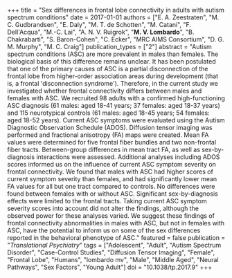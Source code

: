 +++
title = "Sex differences in frontal lobe connectivity in adults with autism spectrum conditions"
date = 2017-01-01
authors = ["E. A. Zeestraten", "M. C. Gudbrandsen", "E. Daly", "M. T. de Schotten", "M. Catani", "F. Dell'Acqua", "M.-C. Lai", "A. N. V. Ruigrok", "**M. V. Lombardo**", "B. Chakrabarti", "S. Baron-Cohen", "C. Ecker", "MRC AIMS Consortium", "D. G. M. Murphy", "M. C. Craig"]
publication_types = ["2"]
abstract = "Autism spectrum conditions (ASC) are more prevalent in males than females. The biological basis of this difference remains unclear. It has been postulated that one of the primary causes of ASC is a partial disconnection of the frontal lobe from higher-order association areas during development (that is, a frontal 'disconnection syndrome'). Therefore, in the current study we investigated whether frontal connectivity differs between males and females with ASC. We recruited 98 adults with a confirmed high-functioning ASC diagnosis (61 males: aged 18-41 years; 37 females: aged 18-37 years) and 115 neurotypical controls (61 males: aged 18-45 years; 54 females: aged 18-52 years). Current ASC symptoms were evaluated using the Autism Diagnostic Observation Schedule (ADOS). Diffusion tensor imaging was performed and fractional anisotropy (FA) maps were created. Mean FA values were determined for five frontal fiber bundles and two non-frontal fiber tracts. Between-group differences in mean tract FA, as well as sex-by-diagnosis interactions were assessed. Additional analyses including ADOS scores informed us on the influence of current ASC symptom severity on frontal connectivity. We found that males with ASC had higher scores of current symptom severity than females, and had significantly lower mean FA values for all but one tract compared to controls. No differences were found between females with or without ASC. Significant sex-by-diagnosis effects were limited to the frontal tracts. Taking current ASC symptom severity scores into account did not alter the findings, although the observed power for these analyses varied. We suggest these findings of frontal connectivity abnormalities in males with ASC, but not in females with ASC, have the potential to inform us on some of the sex differences reported in the behavioral phenotype of ASC."
featured = false
publication = "*Translational Psychiatry*"
tags = ["Adolescent", "Adult", "Autism Spectrum Disorder", "Case-Control Studies", "Diffusion Tensor Imaging", "Female", "Frontal Lobe", "Humans", "lombardo mv", "Male", "Middle Aged", "Neural Pathways", "Sex Factors", "Young Adult"]
doi = "10.1038/tp.2017.9"
+++

